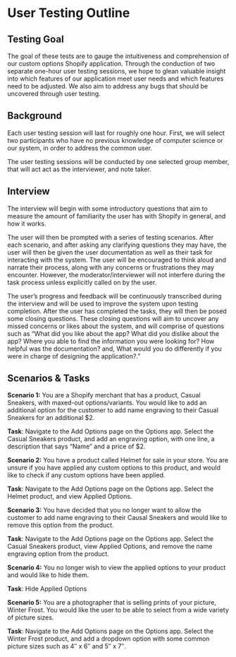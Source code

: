 # User Testing Outline

## Testing Goal
The goal of these tests are to gauge the intuitiveness and comprehension of our custom options Shopify application. Through the conduction of two separate one-hour user testing sessions, we hope to glean valuable insight into which features of our application meet user needs and which features need to be adjusted. We also aim to address any bugs that should be uncovered through user testing. 

## Background
Each user testing session will last for roughly one hour. First, we will select two participants who have no previous knowledge of computer science or our system, in order to address the common user.

The user testing sessions will be conducted by one selected group member, that will act act as the interviewer, and note taker.

## Interview
The interview will begin with some introductory questions that aim to measure the amount of familiarity the user has with Shopify in general, and how it works.

The user will then be prompted with a series of testing scenarios. After each scenario, and after asking any clarifying questions they may have, the user will then be given the user documentation as well as their task for interacting with the system. The user will be encouraged to think aloud and narrate their process, along with any concerns or frustrations they may encounter. However, the moderator/interviewer will not interfere during the task process unless explicitly called on by the user.

The user’s progress and feedback will be continuously transcribed during the interview and will be used to improve the system upon testing completion.
After the user has completed the tasks, they will then be posed some closing questions. These closing questions will aim to uncover any missed concerns or likes about the system, and will comprise of questions such as “What did you like about the app? What did you dislike about the app? Where you able to find the information you were looking for? How helpful was the documentation? and, What would you do differently if you were in charge of designing the application?.”

## Scenarios & Tasks

**Scenario 1:**
You are a Shopify merchant that has a product, Casual Sneakers, with maxed-out options/variants. You would like to add an additional option for the customer to add name engraving to their Casual Sneakers for an additional $2.

**Task**: Navigate to the Add Options page on the Options app. Select the Casual Sneakers product, and add an engraving option, with one line, a description that says “Name” and a price of $2.

**Scenario 2:**
You have a product called Helmet for sale in your store. You are unsure if you have applied any custom options to this product, and would like to check if any custom options have been applied.

**Task**: Navigate to the Add Options page on the Options app. Select the Helmet product, and view Applied Options. 

**Scenario 3:**
You have decided that you no longer want to allow the customer to add name engraving to their Causal Sneakers and would like to remove this option from the product.

**Task**: Navigate to the Add Options page on the Options app. Select the Casual Sneakers product, view Applied Options, and remove the name engraving option from the product. 

**Scenario 4:**
You no longer wish to view the applied options to your product and would like to hide them.

**Task**: Hide Applied Options

**Scenario 5:**
You are a photographer that is selling prints of your picture, Winter Frost. You would like the user to be able to select from a wide variety of picture sizes.

**Task**: Navigate to the Add Options page on the Options app. Select the Winter Frost product, and add a dropdown option with some common picture sizes such as 4″ x 6″ and 5″ x 7″. 


